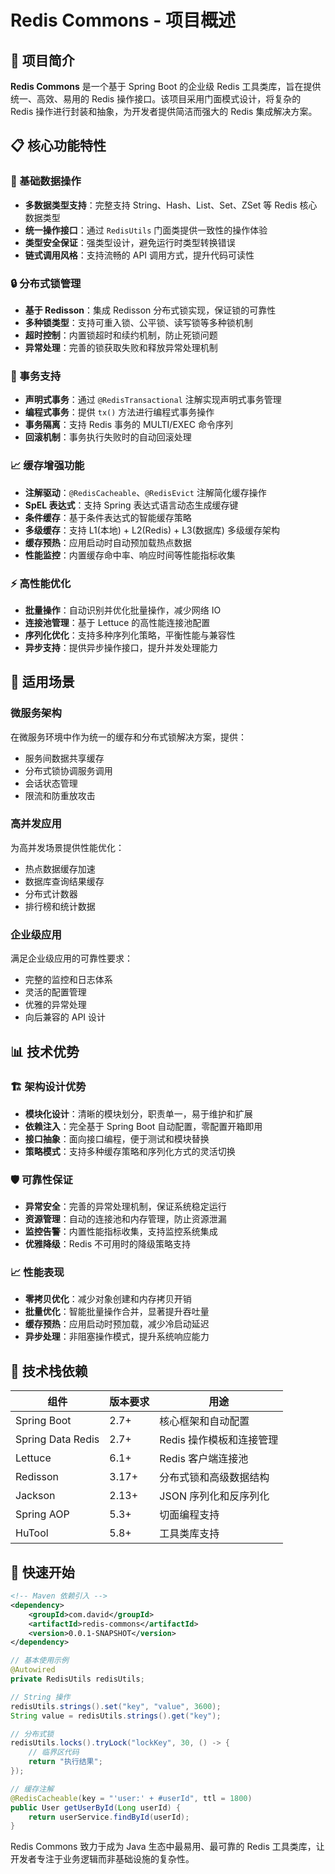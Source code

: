 # Redis Commons - 项目概述

## 🚀 项目简介

**Redis Commons** 是一个基于 Spring Boot 的企业级 Redis 工具类库，旨在提供统一、高效、易用的 Redis 操作接口。该项目采用门面模式设计，将复杂的 Redis 操作进行封装和抽象，为开发者提供简洁而强大的 Redis 集成解决方案。

## 📋 核心功能特性

### 🎯 基础数据操作
- **多数据类型支持**：完整支持 String、Hash、List、Set、ZSet 等 Redis 核心数据类型
- **统一操作接口**：通过 `RedisUtils` 门面类提供一致性的操作体验
- **类型安全保证**：强类型设计，避免运行时类型转换错误
- **链式调用风格**：支持流畅的 API 调用方式，提升代码可读性

### 🔒 分布式锁管理
- **基于 Redisson**：集成 Redisson 分布式锁实现，保证锁的可靠性
- **多种锁类型**：支持可重入锁、公平锁、读写锁等多种锁机制
- **超时控制**：内置锁超时和续约机制，防止死锁问题
- **异常处理**：完善的锁获取失败和释放异常处理机制

### 🔄 事务支持
- **声明式事务**：通过 `@RedisTransactional` 注解实现声明式事务管理
- **编程式事务**：提供 `tx()` 方法进行编程式事务操作
- **事务隔离**：支持 Redis 事务的 MULTI/EXEC 命令序列
- **回滚机制**：事务执行失败时的自动回滚处理

### 📈 缓存增强功能
- **注解驱动**：`@RedisCacheable`、`@RedisEvict` 注解简化缓存操作
- **SpEL 表达式**：支持 Spring 表达式语言动态生成缓存键
- **条件缓存**：基于条件表达式的智能缓存策略
- **多级缓存**：支持 L1(本地) + L2(Redis) + L3(数据库) 多级缓存架构
- **缓存预热**：应用启动时自动预加载热点数据
- **性能监控**：内置缓存命中率、响应时间等性能指标收集

### ⚡ 高性能优化
- **批量操作**：自动识别并优化批量操作，减少网络 IO
- **连接池管理**：基于 Lettuce 的高性能连接池配置
- **序列化优化**：支持多种序列化策略，平衡性能与兼容性
- **异步支持**：提供异步操作接口，提升并发处理能力

## 🎯 适用场景

### 微服务架构
在微服务环境中作为统一的缓存和分布式锁解决方案，提供：
- 服务间数据共享缓存
- 分布式锁协调服务调用
- 会话状态管理
- 限流和防重放攻击

### 高并发应用
为高并发场景提供性能优化：
- 热点数据缓存加速
- 数据库查询结果缓存
- 分布式计数器
- 排行榜和统计数据

### 企业级应用
满足企业级应用的可靠性要求：
- 完整的监控和日志体系
- 灵活的配置管理
- 优雅的异常处理
- 向后兼容的 API 设计

## 📊 技术优势

### 🏗️ 架构设计优势
- **模块化设计**：清晰的模块划分，职责单一，易于维护和扩展
- **依赖注入**：完全基于 Spring Boot 自动配置，零配置开箱即用
- **接口抽象**：面向接口编程，便于测试和模块替换
- **策略模式**：支持多种缓存策略和序列化方式的灵活切换

### 🛡️ 可靠性保证
- **异常安全**：完善的异常处理机制，保证系统稳定运行
- **资源管理**：自动的连接池和内存管理，防止资源泄漏
- **监控告警**：内置性能指标收集，支持监控系统集成
- **优雅降级**：Redis 不可用时的降级策略支持

### 📈 性能表现
- **零拷贝优化**：减少对象创建和内存拷贝开销
- **批量优化**：智能批量操作合并，显著提升吞吐量
- **缓存预热**：应用启动时预加载，减少冷启动延迟
- **异步处理**：非阻塞操作模式，提升系统响应能力

## 🔧 技术栈依赖

| 组件 | 版本要求 | 用途 |
|------|----------|------|
| Spring Boot | 2.7+ | 核心框架和自动配置 |
| Spring Data Redis | 2.7+ | Redis 操作模板和连接管理 |
| Lettuce | 6.1+ | Redis 客户端连接池 |
| Redisson | 3.17+ | 分布式锁和高级数据结构 |
| Jackson | 2.13+ | JSON 序列化和反序列化 |
| Spring AOP | 5.3+ | 切面编程支持 |
| HuTool | 5.8+ | 工具类库支持 |

## 🎉 快速开始

```xml
<!-- Maven 依赖引入 -->
<dependency>
    <groupId>com.david</groupId>
    <artifactId>redis-commons</artifactId>
    <version>0.0.1-SNAPSHOT</version>
</dependency>
```

```java
// 基本使用示例
@Autowired
private RedisUtils redisUtils;

// String 操作
redisUtils.strings().set("key", "value", 3600);
String value = redisUtils.strings().get("key");

// 分布式锁
redisUtils.locks().tryLock("lockKey", 30, () -> {
    // 临界区代码
    return "执行结果";
});

// 缓存注解
@RedisCacheable(key = "'user:' + #userId", ttl = 1800)
public User getUserById(Long userId) {
    return userService.findById(userId);
}
```

Redis Commons 致力于成为 Java 生态中最易用、最可靠的 Redis 工具类库，让开发者专注于业务逻辑而非基础设施的复杂性。
